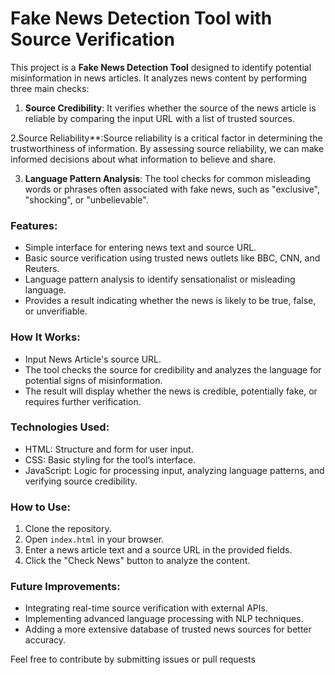 # Fake News Detection Tool with Source Verification

This project is a **Fake News Detection Tool** designed to identify potential misinformation in news articles. It analyzes news content by performing three main checks:

1. **Source Credibility**: It verifies whether the source of the news article is reliable by comparing the input URL with a list of trusted sources.

2.Source Reliability**:Source reliability is a critical factor in determining the trustworthiness of information. By assessing source reliability, we can make informed decisions about what information to believe and share.

3. **Language Pattern Analysis**: The tool checks for common misleading words or phrases often associated with fake news, such as "exclusive", "shocking", or "unbelievable".


### **Features:**
- Simple interface for entering news text and source URL.
- Basic source verification using trusted news outlets like BBC, CNN, and Reuters.
- Language pattern analysis to identify sensationalist or misleading language.
- Provides a result indicating whether the news is likely to be true, false, or unverifiable.

### **How It Works:**
- Input News Article's source URL.
- The tool checks the source for credibility and analyzes the language for potential signs of misinformation.
- The result will display whether the news is credible, potentially fake, or requires further verification.

### **Technologies Used:**
- HTML: Structure and form for user input.
- CSS: Basic styling for the tool’s interface.
- JavaScript: Logic for processing input, analyzing language patterns, and verifying source credibility.

### **How to Use:**
1. Clone the repository.
2. Open `index.html` in your browser.
3. Enter a news article text and a source URL in the provided fields.
4. Click the "Check News" button to analyze the content.

### **Future Improvements:**
- Integrating real-time source verification with external APIs.
- Implementing advanced language processing with NLP techniques.
- Adding a more extensive database of trusted news sources for better accuracy.

Feel free to contribute by submitting issues or pull requests

